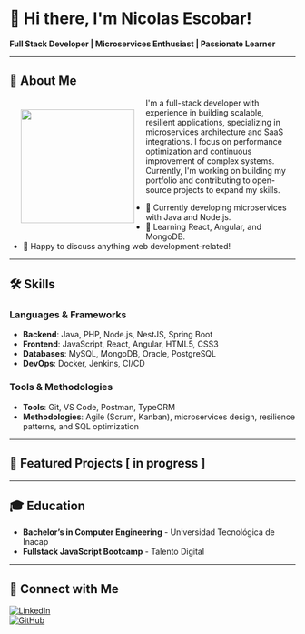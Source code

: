 # 👋 Hi there, I'm Nicolas Escobar!

**Full Stack Developer | Microservices Enthusiast | Passionate Learner**

---

## 🚀 About Me
<p align="left">
  <img src="https://media.giphy.com/media/xTiN0CNHgoRf1Ha7CM/giphy.gif?cid=790b7611w0or00wdhncio8k8x1nhncnbihqxd8cta1fc2zn8&ep=v1_gifs_trending&rid=giphy.gif&ct=g" width="200" align="left" style="margin: 20px;"/>
  I'm a full-stack developer with experience in building scalable, resilient applications, specializing in microservices architecture and SaaS integrations. I focus on performance optimization and continuous improvement of complex systems. Currently, I'm working on building my portfolio and contributing to open-source projects to expand my skills.
</p>

- 🔭 Currently developing microservices with Java and Node.js.
- 🌱 Learning React, Angular, and MongoDB.
- 💬 Happy to discuss anything web development-related!

---

## 🛠 Skills

### Languages & Frameworks

- **Backend**: Java, PHP, Node.js, NestJS, Spring Boot
- **Frontend**: JavaScript, React, Angular, HTML5, CSS3
- **Databases**: MySQL, MongoDB, Oracle, PostgreSQL
- **DevOps**: Docker, Jenkins, CI/CD

### Tools & Methodologies

- **Tools**: Git, VS Code, Postman, TypeORM
- **Methodologies**: Agile (Scrum, Kanban), microservices design, resilience patterns, and SQL optimization

---

## 📂 Featured Projects [ in progress ] 


---

## 🎓 Education

- **Bachelor’s in Computer Engineering** - Universidad Tecnológica de Inacap
- **Fullstack JavaScript Bootcamp** - Talento Digital

---

## 🤝 Connect with Me

[![LinkedIn](https://img.shields.io/badge/-LinkedIn-0077B5?style=for-the-badge&logo=LinkedIn&logoColor=ffffff)](https://www.linkedin.com/in/nicolás-alejandro-escobar-villegas/)  
[![GitHub](https://img.shields.io/badge/-GitHub-181717?style=for-the-badge&logo=GitHub&logoColor=ffffff)](https://github.com/NicolasAEV)

